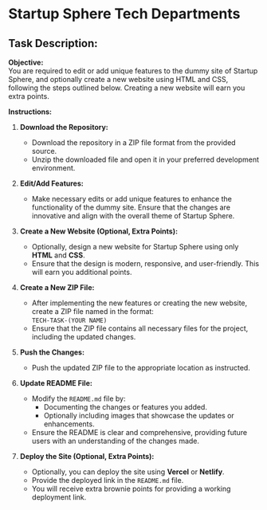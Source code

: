 # **Startup Sphere Tech Departments**

## Task Description:

**Objective:**  
You are required to edit or add unique features to the dummy site of Startup Sphere, and optionally create a new website using HTML and CSS, following the steps outlined below. Creating a new website will earn you extra points.

**Instructions:**

1. **Download the Repository:**
   - Download the repository in a ZIP file format from the provided source.
   - Unzip the downloaded file and open it in your preferred development environment.

2. **Edit/Add Features:**
   - Make necessary edits or add unique features to enhance the functionality of the dummy site. Ensure that the changes are innovative and align with the overall theme of Startup Sphere.

3. **Create a New Website (Optional, Extra Points):**
   - Optionally, design a new website for Startup Sphere using only **HTML** and **CSS**.
   - Ensure that the design is modern, responsive, and user-friendly. This will earn you additional points.

4. **Create a New ZIP File:**
   - After implementing the new features or creating the new website, create a ZIP file named in the format:  
     `TECH-TASK-(YOUR NAME)`
   - Ensure that the ZIP file contains all necessary files for the project, including the updated changes.

5. **Push the Changes:**
   - Push the updated ZIP file to the appropriate location as instructed.

6. **Update README File:**
   - Modify the `README.md` file by:
     - Documenting the changes or features you added.
     - Optionally including images that showcase the updates or enhancements.
   - Ensure the README is clear and comprehensive, providing future users with an understanding of the changes made.

7. **Deploy the Site (Optional, Extra Points):**
   - Optionally, you can deploy the site using **Vercel** or **Netlify**.
   - Provide the deployed link in the `README.md` file.
   - You will receive extra brownie points for providing a working deployment link.
